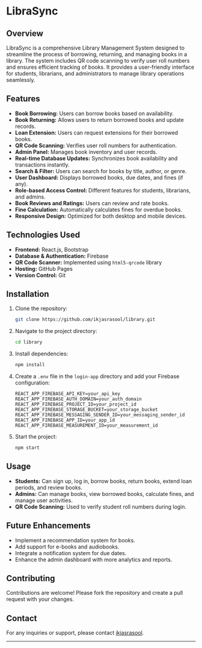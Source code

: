 # LibraSync

## Overview
LibraSync is a comprehensive Library Management System designed to streamline the process of borrowing, returning, and managing books in a library. The system includes QR code scanning to verify user roll numbers and ensures efficient tracking of books. It provides a user-friendly interface for students, librarians, and administrators to manage library operations seamlessly.

## Features
- **Book Borrowing:** Users can borrow books based on availability.
- **Book Returning:** Allows users to return borrowed books and update records.
- **Loan Extension:** Users can request extensions for their borrowed books.
- **QR Code Scanning:** Verifies user roll numbers for authentication.
- **Admin Panel:** Manages book inventory and user records.
- **Real-time Database Updates:** Synchronizes book availability and transactions instantly.
- **Search & Filter:** Users can search for books by title, author, or genre.
- **User Dashboard:** Displays borrowed books, due dates, and fines (if any).
- **Role-based Access Control:** Different features for students, librarians, and admins.
- **Book Reviews and Ratings:** Users can review and rate books.
- **Fine Calculation:** Automatically calculates fines for overdue books.
- **Responsive Design:** Optimized for both desktop and mobile devices.

## Technologies Used
- **Frontend:** React.js, Bootstrap
- **Database & Authentication:** Firebase
- **QR Code Scanner:** Implemented using `html5-qrcode` library
- **Hosting:** GitHub Pages
- **Version Control:** Git

## Installation
1. Clone the repository:
   ```sh
   git clone https://github.com/ikjasrasool/library.git
   ```
2. Navigate to the project directory:
   ```sh
   cd library
   ```
3. Install dependencies:
   ```sh
   npm install
   ```
4. Create a `.env` file in the `login-app` directory and add your Firebase configuration:
   ```env
   REACT_APP_FIREBASE_API_KEY=your_api_key
   REACT_APP_FIREBASE_AUTH_DOMAIN=your_auth_domain
   REACT_APP_FIREBASE_PROJECT_ID=your_project_id
   REACT_APP_FIREBASE_STORAGE_BUCKET=your_storage_bucket
   REACT_APP_FIREBASE_MESSAGING_SENDER_ID=your_messaging_sender_id
   REACT_APP_FIREBASE_APP_ID=your_app_id
   REACT_APP_FIREBASE_MEASUREMENT_ID=your_measurement_id
   ```
5. Start the project:
   ```sh
   npm start
   ```

## Usage
- **Students:** Can sign up, log in, borrow books, return books, extend loan periods, and review books.
- **Admins:** Can manage books, view borrowed books, calculate fines, and manage user activities.
- **QR Code Scanning:** Used to verify student roll numbers during login.

## Future Enhancements
- Implement a recommendation system for books.
- Add support for e-books and audiobooks.
- Integrate a notification system for due dates.
- Enhance the admin dashboard with more analytics and reports.

## Contributing
Contributions are welcome! Please fork the repository and create a pull request with your changes.

## Contact
For any inquiries or support, please contact [ikjasrasool](https://github.com/ikjasrasool).

---

